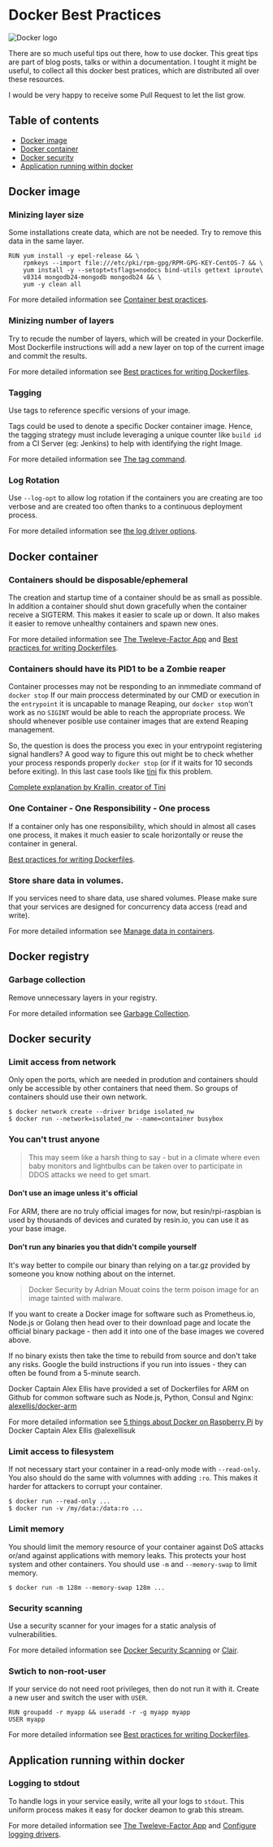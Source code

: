 # Docker Best Practices
![Docker logo](https://upload.wikimedia.org/wikipedia/commons/7/79/Docker_(container_engine)_logo.png)

There are so much useful tips out there, how to use docker. This great tips are part of blog posts, talks or within a documentation. I tought it might be useful, to collect all this docker best pratices, which are distributed all over these resources.

I would be very happy to receive some Pull Request to let the list grow.

## Table of contents
* [Docker image](#docker-image)
* [Docker container](#docker-container)
* [Docker security](#docker-security)
* [Application running within docker](#application-running-within-docker)

## Docker image
### Minizing layer size
Some installations create data, which are not be needed. Try to remove this data in the same layer.

```
RUN yum install -y epel-release && \
    rpmkeys --import file:///etc/pki/rpm-gpg/RPM-GPG-KEY-CentOS-7 && \
    yum install -y --setopt=tsflags=nodocs bind-utils gettext iproute\
    v8314 mongodb24-mongodb mongodb24 && \
    yum -y clean all
```

For more detailed information see [Container best practices](http://docs.projectatomic.io/container-best-practices/#_clear_packaging_caches_and_temporary_package_downloads).

### Minizing number of layers
Try to recude the number of layers, which will be created in your Dockerfile. Most Dockerfile instructions will add a new layer on top of the current image and commit the results. 

For more detailed information see [Best practices for writing Dockerfiles](https://docs.docker.com/engine/userguide/eng-image/dockerfile_best-practices/#minimize-the-number-of-layers).

### Tagging
Use tags to reference specific versions of your image.

Tags could be used to denote a specific Docker container image. Hence, the tagging strategy must include leveraging a unique counter like `build id` from a CI Server (eg: Jenkins) to help with identifying the right Image. 

For more detailed information see [The tag command](https://docs.docker.com/engine/reference/commandline/tag/).


### Log Rotation

Use `--log-opt` to allow log rotation if the containers you are creating are too verbose and are created too often thanks to a continuous deployment process. 

For more detailed information see [the log driver options](https://docs.docker.com/engine/admin/logging/overview/#/json-file-options).


## Docker container
### Containers should be disposable/ephemeral
The creation and startup time of a container should be as small as possible. In addition a container should shut down gracefully when the container receive a SIGTERM. This makes it easier to scale up or down. It also makes it easier to remove unhealthy containers and spawn new ones.

For more detailed information see [The Tweleve-Factor App](https://12factor.net/disposability) and [Best practices for writing Dockerfiles](https://docs.docker.com/engine/userguide/eng-image/dockerfile_best-practices/#containers-should-be-ephemeral).

### Containers should have its PID1 to be a Zombie reaper
Container processes may not be responding to an inmmediate command of `docker stop`
If our main proccess determinated by our CMD or execution in the `entrypoint` it is uncapable to manage Reaping, our `docker stop` won't work as no `SIGINT` would be able to reach the appropriate process. We should whenever posible use container images that are extend Reaping management.

So, the question is does the process you exec in your entrypoint registering signal handlers? A good way to figure this out might be to check whether your process responds properly `docker stop` (or if it waits for 10 seconds before exiting). In this last case tools like [tini](https://github.com/krallin/tini) fix this problem.

[Complete explanation by Krallin, creator of Tini](https://github.com/krallin/tini/issues/8)

### One Container - One Responsibility - One process
If a container only has one responsibility, which should in almost all cases one process, it makes it much easier to scale horizontally or reuse the container in general.

[Best practices for writing Dockerfiles](https://docs.docker.com/engine/userguide/eng-image/dockerfile_best-practices/#run-only-one-process-per-container).

### Store share data in volumes.
If you services need to share data, use shared volumes. Please make sure that your services are designed for concurrency data access (read and write).

For more detailed information see [Manage data in containers](https://docs.docker.com/engine/tutorials/dockervolumes/).

## Docker registry
### Garbage collection
Remove unnecessary layers in your registry.

For more detailed information see [Garbage Collection](https://github.com/docker/distribution/blob/master/docs/garbage-collection.md).

## Docker security
### Limit access from network
Only open the ports, which are needed in prodution and containers should only be accessible by other containers that need them. So groups of containers should use their own network.

```
$ docker network create --driver bridge isolated_nw
$ docker run --network=isolated_nw --name=container busybox
```

### You can't trust anyone
> This may seem like a harsh thing to say - but in a climate where even baby monitors and lightbulbs can be taken over to participate in DDOS attacks we need to get smart.

#### Don't use an image unless it's official
For ARM, there are no truly official images for now, but resin/rpi-raspbian is used by thousands of devices and curated by resin.io, you can use it as your base image.

#### Don't run any binaries you that didn't compile yourself
It's way better to compile our binary than relying on a tar.gz provided by someone you know nothing about on the internet.

> Docker Security by Adrian Mouat coins the term poison image for an image tainted with malware.

If you want to create a Docker image for software such as Prometheus.io, Node.js or Golang then head over to their download page and locate the official binary package - then add it into one of the base images we covered above.

If no binary exists then take the time to rebuild from source and don't take any risks. Google the build instructions if you run into issues - they can often be found from a 5-minute search.

Docker Captain Alex Ellis have provided a set of Dockerfiles for ARM on Github for common software such as Node.js, Python, Consul and Nginx: [alexellis/docker-arm](http:s//github.com/alexellis/docker-arm)

For more detailed information see [5 things about Docker on Raspberry Pi](http://blog.alexellis.io/5-things-docker-rpi/) by Docker Captain Alex Ellis @alexellisuk

### Limit access to filesystem
If not necessary start your container in a read-only mode with `--read-only`. You also should do the same with volumnes with adding `:ro`. This makes it harder for attackers to corrupt your container.

```
$ docker run --read-only ...
$ docker run -v /my/data:/data:ro ...
```

### Limit memory
You should limit the memory resource of your container against DoS attacks or/and against applications with memory leaks. This protects your host system and other containers. You should use `-m` and `--memory-swap` to limit memory.

```
$ docker run -m 128m --memory-swap 128m ...
```

### Security scanning
Use a security scanner for your images for a static analysis of vulnerabilities.

For more detailed information see [Docker Security Scanning](https://docs.docker.com/docker-cloud/builds/image-scan/) or [Clair](https://github.com/coreos/clair).

### Swtich to non-root-user
If your service do not need root privileges, then do not run it with it. Create a new user and switch the user with `USER`.

```
RUN groupadd -r myapp && useradd -r -g myapp myapp
USER myapp
```

For more detailed information see [Best practices for writing Dockerfiles](https://docs.docker.com/engine/userguide/eng-image/dockerfile_best-practices/#user).

## Application running within docker
### Logging to stdout
To handle logs in your service easily, write all your logs to `stdout`. This uniform process makes it easy for docker deamon to grab this stream.

For more detailed information see [The Tweleve-Factor App](https://12factor.net/logs) and [Configure logging drivers](https://docs.docker.com/engine/admin/logging/overview/).

